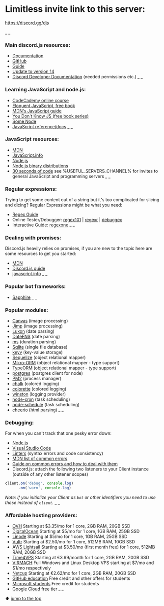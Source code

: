 # Limitless invite link to this server:
https://discord.gg/djs

_ _
### Main discord.js resources:
- [Documentation](https://discord.js.org)
- [GitHub](https://github.com/discordjs/discord.js)
- [Guide](https://discordjs.guide/)
- [Update to version 14](https://discordjs.guide/additional-info/changes-in-v14.html)
- [Discord Developer Documentation](https://discord.com/developers/docs) (needed permissions etc.)
_ _
### Learning JavaScript and node.js:
- [CodeCademy online course](https://www.codecademy.com/learn/introduction-to-javascript)
- [Eloquent JavaScript, free book](http://eloquentjavascript.net/)
- [MDN's JavaScript guide](https://developer.mozilla.org/en-US/docs/Web/JavaScript/Guide/Introduction)
- [You Don't Know JS (free book series)](https://github.com/getify/You-Dont-Know-JS)
- [Some Node](https://nodeschool.io/)
- [JavaScript reference/docs](https://developer.mozilla.org/en-US/docs/Web/JavaScript/Reference)
_ _
### JavaScript resources:
- [MDN](https://developer.mozilla.org/en-US/docs/Web/JavaScript)
- [JavaScript.info](https://javascript.info/)
- [Node.js](https://nodejs.org/en/docs/)
- [Node.js binary distributions](https://github.com/nodesource/distributions)
- [30 seconds of code](https://www.30secondsofcode.org/js/)
see %USEFUL_SERVERS_CHANNEL% for invites to general JavaScript and programming servers
_ _
### Regular expressions:
Trying to get some content out of a string but it's too complicated for slicing and dicing? Regular Expressions might be what you need:
- [Regex Guide](https://blog.bitsrc.io/a-beginners-guide-to-regular-expressions-regex-in-javascript-9c58feb27eb4)
- Online Tester/Debugger: [regex101](https://regex101.com/) | [regexr](http://regexr.com/) | [debuggex](https://www.debuggex.com/)
- Interactive Guide: [regexone](https://regexone.com/)
_ _

### Dealing with promises:
Discord.js heavily relies on promises, if you are new to the topic here are some resources to get you started:
- [MDN](https://developer.mozilla.org/en-US/docs/Web/JavaScript/Guide/Using_promises)
- [Discord.js guide](https://discordjs.guide/additional-info/async-await.html)
- [javascript.info](https://javascript.info/async-await)
_ _
### Popular bot frameworks:
-  [Sapphire](https://sapphirejs.dev)
_ _
### Popular modules:
- [Canvas](https://www.npmjs.com/package/canvas) (image processing)
- [Jimp](https://www.npmjs.com/package/jimp) (image processing)
- [Luxon](https://www.npmjs.com/package/luxon) (date parsing)
- [DateFNS](https://www.npmjs.com/package/date-fns) (date parsing)
- [ms](https://www.npmjs.com/package/ms) (duration parsing)
- [Sqlite](https://www.npmjs.com/package/sqlite) (single file database)
- [keyv](https://www.npmjs.com/package/keyv) (key-value storage)
- [Sequelize](https://www.npmjs.com/package/sequelize) (object relational mapper)
- [Mikro-ORM](https://www.npmjs.com/package/mikro-orm) (object relational mapper - type support)
- [TypeORM](https://www.npmjs.com/package/typeorm) (object relational mapper - type support)
- [postgres](https://www.npmjs.com/package/postgres) (postgres client for node)
- [PM2](https://www.npmjs.com/package/pm2) (process manager)
- [chalk](https://www.npmjs.com/package/chalk) (colored logging)
- [colorette](https://www.npmjs.com/package/colorette) (colored logging)
- [winston](https://www.npmjs.com/package/winston) (logging provider)
- [node-cron](https://www.npmjs.com/package/node-cron) (task scheduling)
- [node-schedule](https://www.npmjs.com/package/node-schedule) (task scheduling)
- [cheerio](https://www.npmjs.com/package/cheerio) (html parsing)
_ _

### Debugging:
For when you can't track that one pesky error down:
- [Node.js](https://nodejs.org/en/docs/guides/debugging-getting-started/)
- [Visual Studio Code](https://code.visualstudio.com/docs/nodejs/nodejs-debugging)
- [Linters](https://discordjs.guide/preparations/setting-up-a-linter.html) (syntax errors and code consistency)
- [MDN list of common errors](https://developer.mozilla.org/en-US/docs/Web/JavaScript/Reference/Errors)
- [Guide on common errors and how to deal with them](https://discordjs.guide/popular-topics/errors)
- Discord.js: attach the following two listeners to your Client instance (outside of any other listener scopes)
```js
client.on('debug', console.log)
      .on('warn', console.log)
```
*Note: if you initialize your Client as `bot` or other identifiers you need to use these instead of `client`.*
_ _
### Affordable hosting providers:
- [OVH](https://www.ovh.com/us/vps/) Starting at $3.35/mo for 1 core, 2GB RAM, 20GB SSD
- [DigitalOcean](https://www.digitalocean.com/) Starting at $5/mo for 1 core, 1GB RAM, 25GB SSD
- [Linode](https://www.linode.com/) Starting at $5/mo for 1 core, 1GB RAM, 25GB SSD
- [Vultr](https://www.vultr.com/) Starting at $2.50/mo for 1 core, 512MB RAM, 10GB SSD
- [AWS Lightsail](https://amazonlightsail.com/) Starting at $3.50/mo (first month free) for 1 core, 512MB RAM, 20GB SSD
- [Time4VPS](https://www.time4vps.eu/) Starting at €3.99/month for 1 core, 2GB RAM, 20GB SSD
- [VIRMACH](https://virmach.com/) Full Windows and Linux Desktop VPS starting at $7/mo and $1/mo respectively
- [Netcup](https://www.netcup.eu/) Starting at €2.62/mo for 1 core, 2GB RAM, 20GB SSD
- [GitHub education](https://education.github.com/pack) Free credit and other offers for students
- [Microsoft students](https://azure.microsoft.com/en-us/free/students/) Free credit for students
- [Google Cloud](https://cloud.google.com/free) free tier
_ _

⬆ [jump to the top](%JUMP_TO_TOP%)
